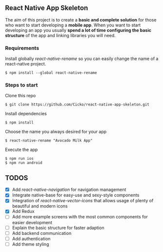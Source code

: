 ## React Native App Skeleton

The aim of this project is to create a __basic and complete 
solution__ for those who want to start developing a __mobile app__.
When you want to start developing an app you usually __spend 
a lot of time configuring the basic structure__ of the app and
linking libraries you will need.

### Requirements

Install globally *react-native-rename* so you can easily change the name 
of a react-native project.

```
$ npm install --global react-native-rename
```

### Steps to start
Clone this repo
```
$ git clone https://github.com/Cicko/react-native-app-skeleton.git
```
Install dependencies 
```
$ npm install
```
Choose the name you always desired for your app 
```
$ react-native-rename "Avocado Milk App"
```
Execute the app
```
$ npm run ios 
$ npm run android
```

## TODOS
- [x] Add *react-native-navigation* for navigation management
- [x] Integrate native-base for easy-use and sexy-style components
- [x] Integration of *react-native-vector-icons* that allows usage of plenty of beautiful and modern icons
- [x] Add Redux
- [ ] Add more example screens with the most common components for easier development
- [ ] Explain the basic structure for faster adaption
- [ ] Add backend communication
- [ ] Add authentication
- [ ] Add theme styling
